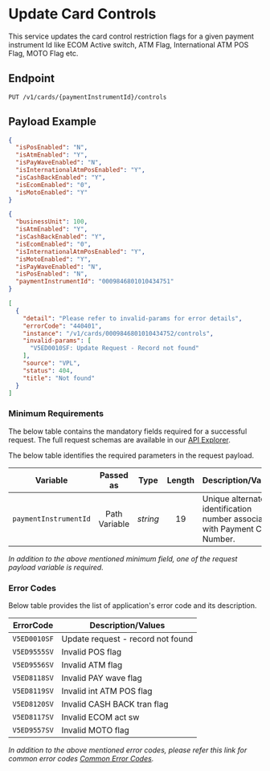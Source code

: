 # Update Card Controls

This service updates the card control restriction flags for a given payment instrument Id like ECOM Active switch, ATM Flag, International ATM POS Flag, MOTO Flag etc.

## Endpoint

`PUT /v1/cards/{paymentInstrumentId}/controls`

## Payload Example

<!--
type: tab
titles: Request, Response, Error
-->

```json
{
  "isPosEnabled": "N",
  "isAtmEnabled": "Y",
  "isPayWaveEnabled": "N",
  "isInternationalAtmPosEnabled": "Y",
  "isCashBackEnabled": "Y",
  "isEcomEnabled": "0",
  "isMotoEnabled": "Y"
}
```

<!--
type: tab
--> 

```json
{
  "businessUnit": 100,
  "isAtmEnabled": "Y",
  "isCashBackEnabled": "Y",
  "isEcomEnabled": "0",
  "isInternationalAtmPosEnabled": "Y",
  "isMotoEnabled": "Y",
  "isPayWaveEnabled": "N",
  "isPosEnabled": "N",
  "paymentInstrumentId": "0009846801010434751"
}
```

<!--
type: tab
--> 

```json
[
  {
    "detail": "Please refer to invalid-params for error details",
    "errorCode": "440401",
    "instance": "/v1/cards/0009846801010434752/controls",
    "invalid-params": [
      "V5ED0010SF: Update Request - Record not found"
    ],
    "source": "VPL",
    "status": 404,
    "title": "Not found"
  }
]
```

<!-- type: tab-end -->


### Minimum Requirements

The below table contains the mandatory fields required for a successful request. The full request schemas are available in our [API Explorer](../api/?type=put&path=/v1/cards/{paymentInstrumentId}/controls).

The below table identifies the required parameters in the request payload.

| Variable | Passed as | Type | Length | Description/Values |
| -------- | :-------: | :--: | :------------: | ------------------ |
| `paymentInstrumentId` | Path Variable | *string* | 19 | Unique alternate identification number associated with Payment Card Number. | 

*In addition to the above mentioned minimum field, one of the request payload variable is required.*

### Error Codes 

Below table provides the list of application's error code and its description.

| ErrorCode |  Description/Values |
| --------  | ------------------ |
| `V5ED0010SF` | Update request - record not found | 
| `V5ED9555SV` | Invalid POS flag | 
| `V5ED9556SV` | Invalid ATM flag |  
| `V5ED8118SV` | Invalid PAY wave flag |  
| `V5ED8119SV` | Invalid int ATM POS flag |  
| `V5ED8120SV` | Invalid CASH BACK tran flag |  
| `V5ED8117SV` | Invalid ECOM act sw |  
| `V5ED9557SV` | Invalid MOTO flag |  

*In addition to the above mentioned error codes, please refer this link for common error codes [Common Error Codes](?path=docs/Common_Error_Code.md).*